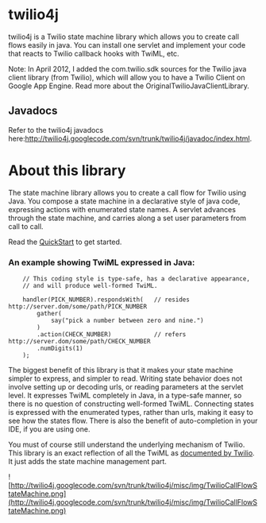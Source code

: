 # twilio4j #

twilio4j is a Twilio state machine library which allows you to create call flows easily in java. You can install one servlet and implement your code that reacts to Twilio callback hooks with TwiML, etc.

Note: In April 2012, I added the com.twilio.sdk sources for the Twilio java client library (from Twilio), which will allow you to have a Twilio Client on Google App Engine. Read more about the OriginalTwilioJavaClientLibrary.

## Javadocs ##

Refer to the twilio4j javadocs here:http://twilio4j.googlecode.com/svn/trunk/twilio4j/javadoc/index.html.

# About this library #

The state machine library allows you to create a call flow for Twilio using Java. You compose a state machine in a declarative style of java code, expressing actions with enumerated state names. A servlet advances through the state machine, and carries along a set user parameters from call to call.

Read the [QuickStart](QuickStart.md) to get started.

### An example showing TwiML expressed in Java: ###
```
    // This coding style is type-safe, has a declarative appearance,
    // and will produce well-formed TwiML.

    handler(PICK_NUMBER).respondsWith(   // resides http://server.dom/some/path/PICK_NUMBER
        gather(
            say("pick a number between zero and nine.")
        )
        .action(CHECK_NUMBER)            // refers http://server.dom/some/path/CHECK_NUMBER
        .numDigits(1)
    );
```


The biggest benefit of this library is that it makes your state machine simpler to express, and simpler to read. Writing state behavior does not involve setting up or decoding urls, or reading parameters at the servlet level. It expresses TwiML completely in Java, in a type-safe manner, so there is no question of constructing well-formed TwiML. Connecting states is expressed with the enumerated types, rather than urls, making it easy to see how the states flow. There is also the benefit of auto-completion in your IDE, if you are using one.

You must of course still understand the underlying mechanism of Twilio. This library is an exact reflection of all the TwiML as [documented by Twilio](http://www.twilio.com/docs/api/twiml/). It just adds the state machine management part.


![http://twilio4j.googlecode.com/svn/trunk/twilio4j/misc/img/TwilioCallFlowStateMachine.png](http://twilio4j.googlecode.com/svn/trunk/twilio4j/misc/img/TwilioCallFlowStateMachine.png)